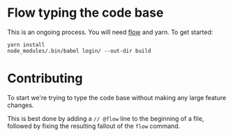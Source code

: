 # Flow typing the code base

This is an ongoing process. You will need [flow](https://flow.org/) and yarn. To get started:

```
yarn install
node_modules/.bin/babel login/ --out-dir build
```

# Contributing

To start we're trying to type the code base without making any large
feature changes.

This is best done by adding a `// @flow` line to the beginning of a
file, followed by fixing the resulting fallout of the `flow` command.
